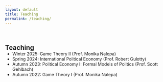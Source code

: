 ```yaml
---
layout: default
title: Teaching
permalink: /teaching/
---
```


<h1 id="teaching"></h1>

<h2 style="margin: 60px 0px -15px;">Teaching</h2>

- Winter 2025: Game Theory II (Prof. Monika Nalepa)
- Spring 2024: International Political Economy (Prof. Robert Gulotty)
- Autumn 2023: Political Economy I: Formal Models of Politics (Prof. Scott Gehlbach)
- Autumn 2022: Game Theory I (Prof. Monika Nalepa)
